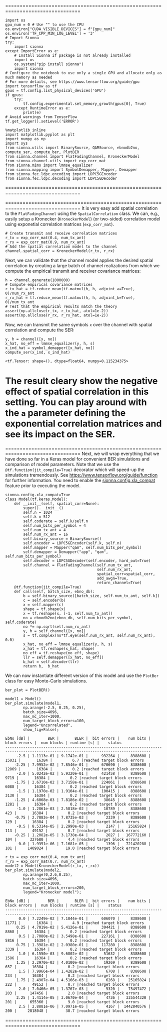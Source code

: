 
================================================================================
```
import os
gpu_num = 0 # Use "" to use the CPU
os.environ["CUDA_VISIBLE_DEVICES"] = f"{gpu_num}"
os.environ['TF_CPP_MIN_LOG_LEVEL'] = '3'
# Import Sionna
try:
    import sionna
except ImportError as e:
    # Install Sionna if package is not already installed
    import os
    os.system("pip install sionna")
    import sionna
# Configure the notebook to use only a single GPU and allocate only as much memory as needed
# For more details, see https://www.tensorflow.org/guide/gpu
import tensorflow as tf
gpus = tf.config.list_physical_devices('GPU')
if gpus:
    try:
        tf.config.experimental.set_memory_growth(gpus[0], True)
    except RuntimeError as e:
        print(e)
# Avoid warnings from TensorFlow
tf.get_logger().setLevel('ERROR')
```

```
%matplotlib inline
import matplotlib.pyplot as plt
import numpy as np
import sys
from sionna.utils import BinarySource, QAMSource, ebnodb2no, compute_ser, compute_ber, PlotBER
from sionna.channel import FlatFadingChannel, KroneckerModel
from sionna.channel.utils import exp_corr_mat
from sionna.mimo import lmmse_equalizer
from sionna.mapping import SymbolDemapper, Mapper, Demapper
from sionna.fec.ldpc.encoding import LDPC5GEncoder
from sionna.fec.ldpc.decoding import LDPC5GDecoder
```
================================================================================

================================================================================
It is very easy add spatial correlation to the `FlatFadingChannel` using the `SpatialCorrelation` class. We can, e.g., easily setup a Kronecker (`KroneckerModel`) (or two-sided) correlation model using exponetial correlation matrices (`exp_corr_mat`).

```
# Create transmit and receive correlation matrices
r_tx = exp_corr_mat(0.4, num_tx_ant)
r_rx = exp_corr_mat(0.9, num_rx_ant)
# Add the spatial correlation model to the channel
channel.spatial_corr = KroneckerModel(r_tx, r_rx)
```

Next, we can validate that the channel model applies the desired spatial correlation by creating a large batch of channel realizations from which we compute the empirical transmit and receiver covariance matrices:

```
h = channel.generate(1000000)
# Compute empirical covariance matrices
r_tx_hat = tf.reduce_mean(tf.matmul(h, h, adjoint_a=True), 0)/num_rx_ant
r_rx_hat = tf.reduce_mean(tf.matmul(h, h, adjoint_b=True), 0)/num_tx_ant
# Test that the empirical results match the theory
assert(np.allclose(r_tx, r_tx_hat, atol=1e-2))
assert(np.allclose(r_rx, r_rx_hat, atol=1e-2))
```

Now, we can transmit the same symbols `x` over the channel with spatial correlation and compute the SER:

```
y, h = channel([x, no])
x_hat, no_eff = lmmse_equalizer(y, h, s)
x_ind_hat = symbol_demapper([x_hat, no])
compute_ser(x_ind, x_ind_hat)
```

```
<tf.Tensor: shape=(), dtype=float64, numpy=0.115234375>
```

The result cleary show the negative effect of spatial correlation in this setting. You can play around with the `a` parameter defining the exponential correlation matrices and see its impact on the SER.
================================================================================

================================================================================
Next, we will wrap everything that we have done so far in a Keras model for convenient BER simulations and comparison of model parameters. Note that we use the `@tf.function(jit_compile=True)` decorator which will speed-up the simulations tremendously. See <a class="reference external" href="https://www.tensorflow.org/guide/function">https://www.tensorflow.org/guide/function</a> for further information. You need to enable the <a class="reference external" href="https://nvlabs.github.io/sionna/api/config.html#sionna.Config.xla_compat">sionna.config.xla_compat</a> feature prior to executing the model.

```
sionna.config.xla_compat=True
class Model(tf.keras.Model):
    def __init__(self, spatial_corr=None):
        super().__init__()
        self.n = 1024
        self.k = 512
        self.coderate = self.k/self.n
        self.num_bits_per_symbol = 4
        self.num_tx_ant = 4
        self.num_rx_ant = 16
        self.binary_source = BinarySource()
        self.encoder = LDPC5GEncoder(self.k, self.n)
        self.mapper = Mapper("qam", self.num_bits_per_symbol)
        self.demapper = Demapper("app", "qam", self.num_bits_per_symbol)
        self.decoder = LDPC5GDecoder(self.encoder, hard_out=True)
        self.channel = FlatFadingChannel(self.num_tx_ant,
                                         self.num_rx_ant,
                                         spatial_corr=spatial_corr,
                                         add_awgn=True,
                                         return_channel=True)
    @tf.function(jit_compile=True)
    def call(self, batch_size, ebno_db):
        b = self.binary_source([batch_size, self.num_tx_ant, self.k])
        c = self.encoder(b)
        x = self.mapper(c)
        shape = tf.shape(x)
        x = tf.reshape(x, [-1, self.num_tx_ant])
        no = ebnodb2no(ebno_db, self.num_bits_per_symbol, self.coderate)
        no *= np.sqrt(self.num_rx_ant)
        y, h = self.channel([x, no])
        s = tf.complex(no*tf.eye(self.num_rx_ant, self.num_rx_ant), 0.0)
        x_hat, no_eff = lmmse_equalizer(y, h, s)
        x_hat = tf.reshape(x_hat, shape)
        no_eff = tf.reshape(no_eff, shape)
        llr = self.demapper([x_hat, no_eff])
        b_hat = self.decoder(llr)
        return b,  b_hat
```

We can now instantiate different version of this model and use the `PlotBer` class for easy Monte-Carlo simulations.

```
ber_plot = PlotBER()
```

```
model1 = Model()
ber_plot.simulate(model1,
        np.arange(-2.5, 0.25, 0.25),
        batch_size=4096,
        max_mc_iter=1000,
        num_target_block_errors=100,
        legend="Uncorrelated",
        show_fig=False);
```

```
EbNo [dB] |        BER |       BLER |  bit errors |    num bits | block errors |  num blocks | runtime [s] |    status
---------------------------------------------------------------------------------------------------------------------------------------
     -2.5 | 1.1113e-01 | 9.1742e-01 |      932264 |     8388608 |        15031 |       16384 |         6.7 |reached target block errors
    -2.25 | 7.9952e-02 | 7.8546e-01 |      670690 |     8388608 |        12869 |       16384 |         0.2 |reached target block errors
     -2.0 | 5.0242e-02 | 5.9320e-01 |      421458 |     8388608 |         9719 |       16384 |         0.2 |reached target block errors
    -1.75 | 2.6710e-02 | 3.7158e-01 |      224061 |     8388608 |         6088 |       16384 |         0.2 |reached target block errors
     -1.5 | 1.1970e-02 | 1.9104e-01 |      100415 |     8388608 |         3130 |       16384 |         0.2 |reached target block errors
    -1.25 | 4.6068e-03 | 7.8186e-02 |       38645 |     8388608 |         1281 |       16384 |         0.2 |reached target block errors
     -1.0 | 1.2861e-03 | 2.5818e-02 |       10789 |     8388608 |          423 |       16384 |         0.2 |reached target block errors
    -0.75 | 2.7883e-04 | 7.8735e-03 |        2339 |     8388608 |          129 |       16384 |         0.2 |reached target block errors
     -0.5 | 8.5314e-05 | 2.2990e-03 |        2147 |    25165824 |          113 |       49152 |         0.7 |reached target block errors
    -0.25 | 1.2082e-05 | 3.1738e-04 |        2027 |   167772160 |          104 |      327680 |         4.4 |reached target block errors
      0.0 | 1.9351e-06 | 7.1681e-05 |        1396 |   721420288 |          101 |     1409024 |        19.0 |reached target block errors
```

```
r_tx = exp_corr_mat(0.4, num_tx_ant)
r_rx = exp_corr_mat(0.7, num_rx_ant)
model2 = Model(KroneckerModel(r_tx, r_rx))
ber_plot.simulate(model2,
        np.arange(0,2.6,0.25),
        batch_size=4096,
        max_mc_iter=1000,
        num_target_block_errors=200,
        legend="Kronecker model");
```

```
EbNo [dB] |        BER |       BLER |  bit errors |    num bits | block errors |  num blocks | runtime [s] |    status
---------------------------------------------------------------------------------------------------------------------------------------
      0.0 | 7.2249e-02 | 7.1844e-01 |      606070 |     8388608 |        11771 |       16384 |         4.9 |reached target block errors
     0.25 | 4.7019e-02 | 5.4126e-01 |      394421 |     8388608 |         8868 |       16384 |         0.2 |reached target block errors
      0.5 | 2.7080e-02 | 3.5498e-01 |      227161 |     8388608 |         5816 |       16384 |         0.2 |reached target block errors
     0.75 | 1.3981e-02 | 2.0380e-01 |      117280 |     8388608 |         3339 |       16384 |         0.2 |reached target block errors
      1.0 | 6.1550e-03 | 9.6802e-02 |       51632 |     8388608 |         1586 |       16384 |         0.2 |reached target block errors
     1.25 | 2.2970e-03 | 4.0100e-02 |       19269 |     8388608 |          657 |       16384 |         0.2 |reached target block errors
      1.5 | 7.9966e-04 | 1.4282e-02 |        6708 |     8388608 |          234 |       16384 |         0.2 |reached target block errors
     1.75 | 2.4907e-04 | 4.5166e-03 |        6268 |    25165824 |          222 |       49152 |         0.7 |reached target block errors
      2.0 | 7.0466e-05 | 1.3767e-03 |        5320 |    75497472 |          203 |      147456 |         2.0 |reached target block errors
     2.25 | 1.4114e-05 | 3.0670e-04 |        4736 |   335544320 |          201 |      655360 |         9.0 |reached target block errors
      2.5 | 2.8881e-06 | 7.0971e-05 |        4167 |  1442840576 |          200 |     2818048 |        38.7 |reached target block errors
```
================================================================================
